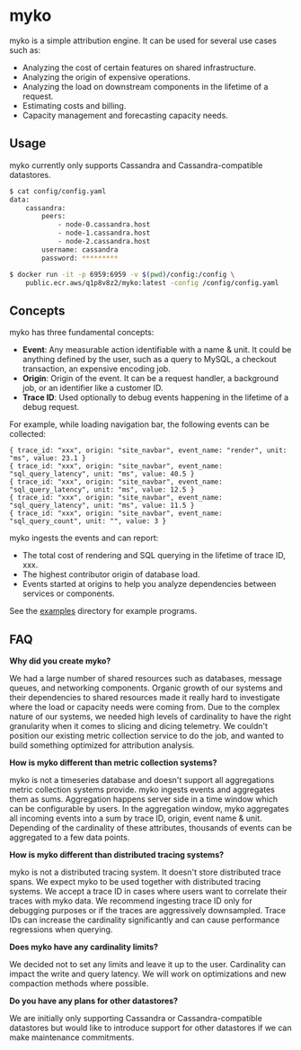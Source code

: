 # myko

myko is a simple attribution engine. It can be used for several use cases such as:

* Analyzing the cost of certain features on shared infrastructure.
* Analyzing the origin of expensive operations.
* Analyzing the load on downstream components in the lifetime of a request.
* Estimating costs and billing.
* Capacity management and forecasting capacity needs.

## Usage

myko currently only supports Cassandra and Cassandra-compatible datastores.

``` bash
$ cat config/config.yaml
data:
    cassandra:
        peers:
            - node-0.cassandra.host
            - node-1.cassandra.host
            - node-2.cassandra.host
        username: cassandra
        password: *********

$ docker run -it -p 6959:6959 -v $(pwd)/config:/config \
    public.ecr.aws/q1p8v8z2/myko:latest -config /config/config.yaml
```

## Concepts

myko has three fundamental concepts:

* **Event**: Any measurable action identifiable with a name & unit. It could be anything
defined by the user, such as a query to MySQL, a checkout transaction,
an expensive encoding job.
* **Origin**: Origin of the event. It can be a request handler, a background job,
or an identifier like a customer ID.
* **Trace ID**: Used optionally to debug events happening in the lifetime of a debug request.

For example, while loading navigation bar, the following events can be collected:

```
{ trace_id: "xxx", origin: "site_navbar", event_name: "render", unit: "ms", value: 23.1 }
{ trace_id: "xxx", origin: "site_navbar", event_name: "sql_query_latency", unit: "ms", value: 40.5 }
{ trace_id: "xxx", origin: "site_navbar", event_name: "sql_query_latency", unit: "ms", value: 12.5 }
{ trace_id: "xxx", origin: "site_navbar", event_name: "sql_query_latency", unit: "ms", value: 11.5 }
{ trace_id: "xxx", origin: "site_navbar", event_name: "sql_query_count", unit: "", value: 3 }
```

myko ingests the events and can report:

* The total cost of rendering and SQL querying in the lifetime of trace ID, xxx.
* The highest contributor origin of database load.
* Events started at origins to help you analyze dependencies between services or components.

See the [examples](tree/main/examples) directory for example programs.


## FAQ

**Why did you create myko?**

We had a large number of shared resources such as databases, message queues,
and networking components.
Organic growth of our systems and their dependencies to shared resources
made it really hard to investigate where the load or capacity needs were coming from.
Due to the complex nature of our systems, we needed high levels of
cardinality to have the right granularity when it comes to slicing and dicing
telemetry. We couldn't position our existing metric collection service to do the job,
and wanted to build something optimized for attribution analysis. 

**How is myko different than metric collection systems?**

myko is not a timeseries database and doesn't support all aggregations metric
collection systems provide. myko ingests events and aggregates them as sums.
Aggregation happens server side in a time window which can be configurable
by users. In the aggregation window, myko aggregates all incoming events into a sum
by trace ID, origin, event name & unit. Depending of the cardinality of these
attributes, thousands of events can be aggregated to a few data points.

**How is myko different than distributed tracing systems?**

myko is not a distributed tracing system. It doesn't store distributed trace spans.
We expect myko to be used together with distributed tracing systems. We accept
a trace ID in cases where users want to correlate their traces with myko data.
We recommend ingesting trace ID only for debugging purposes or if the traces
are aggressively downsampled. Trace IDs can increase the cardinality significantly
and can cause performance regressions when querying.

**Does myko have any cardinality limits?**

We decided not to set any limits and leave it up to the user. Cardinality
can impact the write and query latency. We will work on optimizations and
new compaction methods where possible.

**Do you have any plans for other datastores?**

We are initially only supporting Cassandra or Cassandra-compatible datastores
but would like to introduce support for other datastores if we can
make maintenance commitments.